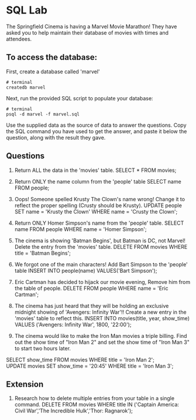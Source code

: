 # SQL Lab

The Springfield Cinema is having a Marvel Movie Marathon! They have asked you to help maintain their database of movies with times and attendees.

## To access the database:

First, create a database called 'marvel'

```
# terminal
createdb marvel
```

Next, run the provided SQL script to populate your database:

```
# terminal
psql -d marvel -f marvel.sql
```

Use the supplied data as the source of data to answer the questions. Copy the SQL command you have used to get the answer, and paste it below the question, along with the result they gave.

## Questions

1.  Return ALL the data in the 'movies' table.
SELECT * FROM movies;

2.  Return ONLY the name column from the 'people' table
SELECT name FROM people;

3.  Oops! Someone spelled Krusty The Clown's name wrong! Change it to reflect the proper spelling (Crusty should be Krusty).
UPDATE people SET name = 'Krusty the Clown' WHERE name = 'Crusty the Clown';

4.  Return ONLY Homer Simpson's name from the 'people' table.
SELECT name FROM people WHERE name = 'Homer Simpson';

5.  The cinema is showing 'Batman Begins', but Batman is DC, not Marvel! Delete the entry from the 'movies' table.
DELETE FROM movies WHERE title = 'Batman Begins';
   
6.  We forgot one of the main characters! Add Bart Simpson to the 'people' table
INSERT INTO people(name) VALUES('Bart Simpson');
   
7.  Eric Cartman has decided to hijack our movie evening, Remove him from the table of people.
DELETE FROM people WHERE name = 'Eric Cartman';
   
8.  The cinema has just heard that they will be holding an exclusive midnight showing of 'Avengers: Infinity War'!! Create a new entry in the 'movies' table to reflect this.
INSERT INTO movies(title, year, show_time) VALUES ('Avengers: Infinity War', 1800, '22:00');
   
9.  The cinema would like to make the Iron Man movies a triple billing. Find out the show time of "Iron Man 2" and set the show time of "Iron Man 3" to start two hours later.

SELECT show_time FROM movies WHERE title = 'Iron Man 2';  
UPDATE movies SET show_time = '20:45' WHERE title = 'Iron Man 3';

## Extension

1.  Research how to delete multiple entries from your table in a single command.
DELETE FROM movies WHERE title IN ('Captain America: Civil War','The Incredible Hulk','Thor: Ragnarok');
   
